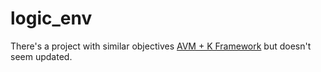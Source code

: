 # logic_env

There's a project with similar objectives [AVM + K Framework](https://runtimeverification.com/blog/runtime-verification-brings-formal-verification-to-algorand) but doesn't seem updated.
